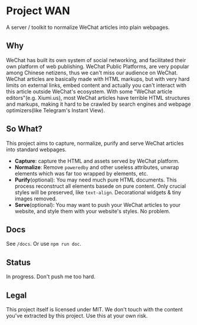 # Project WAN

A server / toolkit to normalize WeChat articles into plain webpages.

## Why

WeChat has built its own system of social networking, and facilitated their own
platform of web publishing. WeChat Public Platforms, are very popular among
Chinese netizens, thus we can't miss our audience on WeChat. WeChat articles are
basically made with HTML markups, but with very hard limits on external links,
embed content and actually you can't interact with this article outside WeChat's
ecosystem. With some "WeChat article editors"(e.g. Xiumi.us), most WeChat
articles have terrible HTML structures and markups, making it hard to be crawled
by search engines and webpage optimizers(like Telegram's Instant View).

## So What?

This project aims to capture, normalize, purify and serve WeChat articles into
standard webpages.

* **Capture**: capture the HTML and assets served by WeChat platform.
* **Normalize**: Remove `poweredby` and other useless attributes, unwrap elements
which was far too wrapped by elements, etc.
* **Purify**(optional): You may need much pure HTML documents. This process
reconstruct all elements basede on pure content. Only crucial styles will be
preserved, like `text-align`. Decorational widgets & tiny images removed.
* **Serve**(optional): You may want to push your WeChat articles to your website,
and style them with your website's styles. No problem.

## Docs

See `/docs`. Or use `npm run doc`.

## Status

In progress. Don't push me too hard.

## Legal

This project itself is licensed under MIT. We don't touch with the content you've
extracted by this project. Use this at your own risk.

